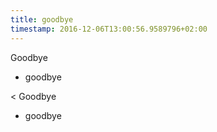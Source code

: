 ```yaml
---
title: goodbye
timestamp: 2016-12-06T13:00:56.9589796+02:00
---
```


Goodbye
* goodbye

< Goodbye
* goodbye
